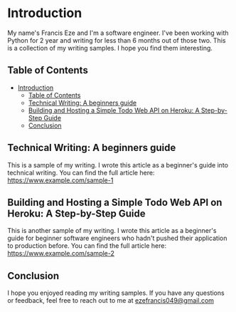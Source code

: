 # Introduction

My name's Francis Eze and I'm a software engineer. I've been working with Python for 2 year and writing for less than 6 months out of those two.
This is a collection of my writing samples. I hope you find them interesting.

## Table of Contents

- [Introduction](#introduction)
  - [Table of Contents](#table-of-contents)
  - [Technical Writing: A beginners guide](#technical-writing-a-beginners-guide)
  - [Building and Hosting a Simple Todo Web API on Heroku: A Step-by-Step Guide](#building-and-hosting-a-simple-todo-web-api-on-heroku-a-step-by-step-guide)
  - [Conclusion](#conclusion)

## Technical Writing: A beginners guide

This is a sample of my writing. I wrote this article as a beginner's guide into technical writing.
You can find the full article here: <https://www.example.com/sample-1>

## Building and Hosting a Simple Todo Web API on Heroku: A Step-by-Step Guide

This is another sample of my writing. I wrote this article as a beginner's guide for beginner software engineers who hadn't pushed their application to production before.
You can find the full article here: <https://www.example.com/sample-2>

## Conclusion

I hope you enjoyed reading my writing samples. If you have any questions or feedback, feel free to reach out to me at <ezefrancis049@gmail.com>
